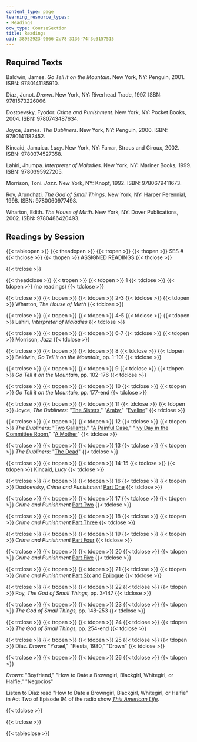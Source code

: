 ```yaml
---
content_type: page
learning_resource_types:
- Readings
ocw_type: CourseSection
title: Readings
uid: 38952923-9666-2d78-3136-74f3e3157515
---
```


Required Texts
--------------

Baldwin, James. _Go Tell it on the Mountain_. New York, NY: Penguin, 2001. ISBN: 9780141185910.

Díaz, Junot. _Drown_. New York, NY: Riverhead Trade, 1997. ISBN: 9781573226066.

Dostoevsky, Fyodor. _Crime and Punishment_. New York, NY: Pocket Books, 2004. ISBN: 9780743487634.

Joyce, James. _The Dubliners_. New York, NY: Penguin, 2000. ISBN: 9780141182452.

Kincaid, Jamaica. _Lucy_. New York, NY: Farrar, Straus and Giroux, 2002. ISBN: 9780374527358.

Lahiri, Jhumpa. _Interpreter of Maladies_. New York, NY: Mariner Books, 1999. ISBN: 9780395927205.

Morrison, Toni. _Jazz_. New York, NY: Knopf, 1992. ISBN: 9780679411673.

Roy, Arundhati. _The God of Small Things_. New York, NY: Harper Perennial, 1998. ISBN: 9780060977498.

Wharton, Edith. _The House of Mirth_. New York, NY: Dover Publications, 2002. ISBN: 9780486420493.

Readings by Session
-------------------

{{< tableopen >}}
{{< theadopen >}}
{{< tropen >}}
{{< thopen >}}
SES #
{{< thclose >}}
{{< thopen >}}
ASSIGNED READINGS
{{< thclose >}}

{{< trclose >}}

{{< theadclose >}}
{{< tropen >}}
{{< tdopen >}}
1
{{< tdclose >}}
{{< tdopen >}}
(no readings)
{{< tdclose >}}

{{< trclose >}}
{{< tropen >}}
{{< tdopen >}}
2-3
{{< tdclose >}}
{{< tdopen >}}
Wharton, _The House of Mirth_
{{< tdclose >}}

{{< trclose >}}
{{< tropen >}}
{{< tdopen >}}
4-5
{{< tdclose >}}
{{< tdopen >}}
Lahiri, _Interpreter of Maladies_
{{< tdclose >}}

{{< trclose >}}
{{< tropen >}}
{{< tdopen >}}
6-7
{{< tdclose >}}
{{< tdopen >}}
Morrison, _Jazz_
{{< tdclose >}}

{{< trclose >}}
{{< tropen >}}
{{< tdopen >}}
8
{{< tdclose >}}
{{< tdopen >}}
Baldwin, _Go Tell it on the Mountain,_ pp. 1-101
{{< tdclose >}}

{{< trclose >}}
{{< tropen >}}
{{< tdopen >}}
9
{{< tdclose >}}
{{< tdopen >}}
_Go Tell it on the Mountain_, pp. 102-176
{{< tdclose >}}

{{< trclose >}}
{{< tropen >}}
{{< tdopen >}}
10
{{< tdclose >}}
{{< tdopen >}}
_Go Tell it on the Mountain,_ pp. 177-end
{{< tdclose >}}

{{< trclose >}}
{{< tropen >}}
{{< tdopen >}}
11
{{< tdclose >}}
{{< tdopen >}}
Joyce, _The Dubliners_: "[The Sisters](http://www.sparknotes.com/lit/dubliners/section1.rhtml)," "[Araby](http://www.sparknotes.com/lit/dubliners/section3.rhtml)," "[Eveline](http://www.sparknotes.com/lit/dubliners/section4.rhtml)"
{{< tdclose >}}

{{< trclose >}}
{{< tropen >}}
{{< tdopen >}}
12
{{< tdclose >}}
{{< tdopen >}}
_The Dubliners_: "[Two Gallants](http://www.sparknotes.com/lit/dubliners/section6.rhtml)," "[A Painful Case](http://www.sparknotes.com/lit/dubliners/section11.rhtml)," "[Ivy Day in the Committee Room](http://www.sparknotes.com/lit/dubliners/section12.rhtml)," "[A Mother](http://www.sparknotes.com/lit/dubliners/section13.rhtml)"
{{< tdclose >}}

{{< trclose >}}
{{< tropen >}}
{{< tdopen >}}
13
{{< tdclose >}}
{{< tdopen >}}
_The Dubliners_: "[The Dead](http://www.sparknotes.com/lit/dubliners/section15.rhtml)"
{{< tdclose >}}

{{< trclose >}}
{{< tropen >}}
{{< tdopen >}}
14-15
{{< tdclose >}}
{{< tdopen >}}
Kincaid, _Lucy_
{{< tdclose >}}

{{< trclose >}}
{{< tropen >}}
{{< tdopen >}}
16
{{< tdclose >}}
{{< tdopen >}}
Dostoevsky, _Crime and Punishment_ [Part One](http://www.shmoop.com/crime-and-punishment/part-1-chapter-1-full-text.html)
{{< tdclose >}}

{{< trclose >}}
{{< tropen >}}
{{< tdopen >}}
17
{{< tdclose >}}
{{< tdopen >}}
_Crime and Punishment_ [Part Two](http://www.shmoop.com/crime-and-punishment/part-2-chapter-1-full-text.html)
{{< tdclose >}}

{{< trclose >}}
{{< tropen >}}
{{< tdopen >}}
18
{{< tdclose >}}
{{< tdopen >}}
_Crime and Punishment_ [Part Three](http://www.shmoop.com/crime-and-punishment/part-3-chapter-1-full-text.html)
{{< tdclose >}}

{{< trclose >}}
{{< tropen >}}
{{< tdopen >}}
19
{{< tdclose >}}
{{< tdopen >}}
_Crime and Punishment_ [Part Four](http://www.shmoop.com/crime-and-punishment/part-4-chapter-1-full-text.html)
{{< tdclose >}}

{{< trclose >}}
{{< tropen >}}
{{< tdopen >}}
20
{{< tdclose >}}
{{< tdopen >}}
_Crime and Punishment_ [Part Five](http://www.shmoop.com/crime-and-punishment/part-5-chapter-1-full-text.html)
{{< tdclose >}}

{{< trclose >}}
{{< tropen >}}
{{< tdopen >}}
21
{{< tdclose >}}
{{< tdopen >}}
_Crime and Punishment_ [Part Six](http://www.shmoop.com/crime-and-punishment/part-6-chapter-1-full-text.html) and [Epilogue](http://www.sparknotes.com/lit/crime/section13.rhtml)
{{< tdclose >}}

{{< trclose >}}
{{< tropen >}}
{{< tdopen >}}
22
{{< tdclose >}}
{{< tdopen >}}
Roy, _The God of Small Things,_ pp. 3-147
{{< tdclose >}}

{{< trclose >}}
{{< tropen >}}
{{< tdopen >}}
23
{{< tdclose >}}
{{< tdopen >}}
_The God of Small Things,_ pp. 148-253
{{< tdclose >}}

{{< trclose >}}
{{< tropen >}}
{{< tdopen >}}
24
{{< tdclose >}}
{{< tdopen >}}
_The God of Small Things,_ pp. 254-end
{{< tdclose >}}

{{< trclose >}}
{{< tropen >}}
{{< tdopen >}}
25
{{< tdclose >}}
{{< tdopen >}}
Díaz. _Drown_: "Ysrael," "Fiesta, 1980," "Drown"
{{< tdclose >}}

{{< trclose >}}
{{< tropen >}}
{{< tdopen >}}
26
{{< tdclose >}}
{{< tdopen >}}


_Drown_: "Boyfriend," "How to Date a Browngirl, Blackgirl, Whitegirl, or Halfie," "Negocios"

Listen to Díaz read "How to Date a Browngirl, Blackgirl, Whitegirl, or Halfie" in Act Two of Episode 94 of the radio show [_This American Life_](http://www.thisamericanlife.org/Radio_Episode.aspx?sched=771).


{{< tdclose >}}

{{< trclose >}}

{{< tableclose >}}